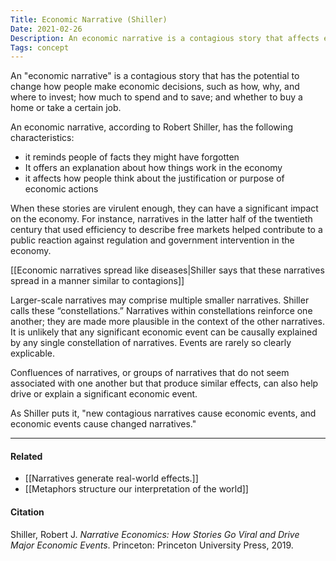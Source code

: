 ```yaml
---
Title: Economic Narrative (Shiller)
Date: 2021-02-26
Description: An economic narrative is a contagious story that affects economic decision-making.
Tags: concept
---
```


An "economic narrative" is a contagious story that has the potential to change how people make economic decisions, such as how, why, and where to invest; how much to spend and to save; and whether to buy a home or take a certain job. 

An economic narrative, according to Robert Shiller, has the following characteristics: 
- it reminds people of facts they might have forgotten
- It offers an explanation about how things work in the economy
- it affects how people think about the justification or purpose of economic actions

When these stories are virulent enough, they can have a significant impact on the economy. For instance, narratives in the latter half of the twentieth century that used efficiency to describe free markets helped contribute to a public reaction against regulation and government intervention in the economy.

[[Economic narratives spread like diseases|Shiller says that these narratives spread in a manner similar to contagions]]

Larger-scale narratives may comprise multiple smaller narratives. Shiller calls these “constellations.” Narratives within constellations reinforce one another; they are made more plausible in the context of the other narratives. It is unlikely that any significant economic event can be causally explained by any single constellation of narratives. Events are rarely so clearly explicable. 

Confluences of narratives, or groups of narratives that do not seem associated with one another but that produce similar effects, can also help drive or explain a significant economic event. 

As Shiller puts it, "new contagious narratives cause economic events, and economic events cause changed narratives."


---
#### Related
- [[Narratives generate real-world effects.]]
- [[Metaphors structure our interpretation of the world]]

#### Citation
Shiller, Robert J. *Narrative Economics: How Stories Go Viral and Drive Major Economic Events*. Princeton: Princeton University Press, 2019.